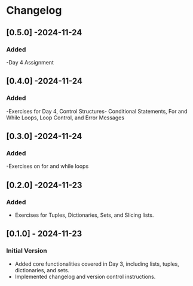# Changelog

## [0.5.0] -2024-11-24
### Added 
-Day 4 Assignment

## [0.4.0] -2024-11-24
### Added
-Exercises for Day 4, Control Structures- Conditional Statements, For and While Loops,
Loop Control, and Error Messages

## [0.3.0] -2024-11-24
### Added
-Exercises on for and while loops

## [0.2.0] -2024-11-23
### Added
- Exercises for Tuples, Dictionaries, Sets, and Slicing lists.

## [0.1.0] - 2024-11-23
### Initial Version
- Added core functionalities covered in Day 3, including lists, tuples, dictionaries, and sets.
- Implemented changelog and version control instructions.







